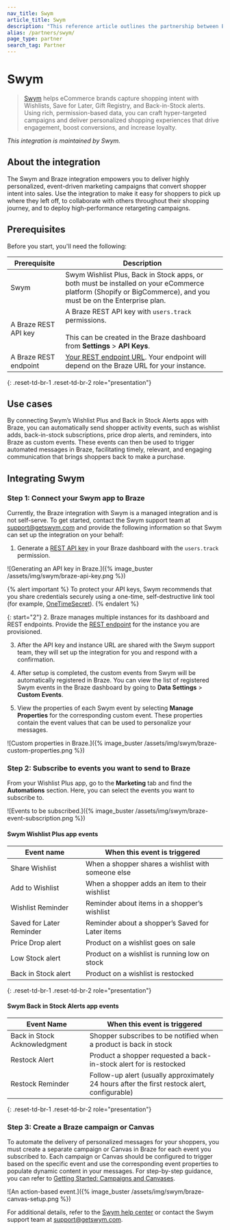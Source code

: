```yaml
---
nav_title: Swym
article_title: Swym
description: "This reference article outlines the partnership between Braze and Swym, which empowers shoppers to save products and seamlessly continue their journey across websites, mobile apps, and retail stores."
alias: /partners/swym/
page_type: partner
search_tag: Partner
---
```


# Swym

> [Swym](https://getswym.com/) helps eCommerce brands capture shopping intent with Wishlists, Save for Later, Gift Registry, and Back-in-Stock alerts. Using rich, permission-based data, you can craft hyper-targeted campaigns and deliver personalized shopping experiences that drive engagement, boost conversions, and increase loyalty.

*This integration is maintained by Swym.*

## About the integration

The Swym and Braze integration empowers you to deliver highly personalized, event-driven marketing campaigns that convert shopper intent into sales. Use the integration to make it easy for shoppers to pick up where they left off, to collaborate with others throughout their shopping journey, and to deploy high-performance retargeting campaigns.

## Prerequisites

Before you start, you'll need the following:

| Prerequisite          | Description                                                                                                                                |
|-----------------------|--------------------------------------------------------------------------------------------------------------------------------------------|
| Swym  | Swym Wishlist Plus, Back in Stock apps, or both must be installed on your eCommerce platform (Shopify or BigCommerce), and you must be on the Enterprise plan.       |
| A Braze REST API key  | A Braze REST API key with `users.track` permissions. <br><br> This can be created in the Braze dashboard from **Settings** > **API Keys**. |
| A Braze REST endpoint | [Your REST endpoint URL]({{site.baseurl}}/api/basics/#endpoints). Your endpoint will depend on the Braze URL for your instance.                                                 |
{: .reset-td-br-1 .reset-td-br-2 role="presentation"}

## Use cases

By connecting Swym’s Wishlist Plus and Back in Stock Alerts apps with Braze, you can automatically send shopper activity events, such as wishlist adds, back-in-stock subscriptions, price drop alerts, and reminders, into Braze as custom events. These events can then be used to trigger automated messages in Braze, facilitating timely, relevant, and engaging communication that brings shoppers back to make a purchase.

## Integrating Swym

### Step 1: Connect your Swym app to Braze

Currently, the Braze integration with Swym is a managed integration and is not self-serve. To get started, contact the Swym support team at [support@getswym.com](mailto:support@getswym.com) and provide the following information so that Swym can set up the integration on your behalf:

1. Generate a [REST API key]({{site.baseurl}}/api/basics/#about-rest-api-keys) in your Braze dashboard with the `users.track` permission.

![Generating an API key in Braze.]({% image_buster /assets/img/swym/braze-api-key.png %})

{% alert important %}
To protect your API keys, Swym recommends that you share credentials securely using a one-time, self-destructive link tool (for example, [OneTimeSecret](https://onetimesecret.com/)).
{% endalert %}

{: start="2"}
2. Braze manages multiple instances for its dashboard and REST endpoints. Provide the [REST endpoint]({{site.baseurl}}/api/basics/#endpoints) for the instance you are provisioned.

3. After the API key and instance URL are shared with the Swym support team, they will set up the integration for you and respond with a confirmation.

4. After setup is completed, the custom events from Swym will be automatically registered in Braze. You can view the list of registered Swym events in the Braze dashboard by going to **Data Settings** > **Custom Events**. 

5. View the properties of each Swym event by selecting **Manage Properties** for the corresponding custom event. These properties contain the event values that can be used to personalize your messages.

![Custom properties in Braze.]({% image_buster /assets/img/swym/braze-custom-properties.png %})

### Step 2: Subscribe to events you want to send to Braze

From your Wishlist Plus app, go to the **Marketing** tab and find the **Automations** section. Here, you can select the events you want to subscribe to. 

![Events to be subscribed.]({% image_buster /assets/img/swym/braze-event-subscription.png %})

#### Swym Wishlist Plus app events

| Event name | When this event is triggered |  
|------------|------------------------------|  
| Share Wishlist | When a shopper shares a wishlist with someone else |  
| Add to Wishlist | When a shopper adds an item to their wishlist |  
| Wishlist Reminder | Reminder about items in a shopper’s wishlist|   
| Saved for Later Reminder | Reminder about a shopper’s Saved for Later items |  
| Price Drop alert | Product on a wishlist goes on sale |  
| Low Stock alert | Product on a wishlist is running low on stock |  
| Back in Stock alert | Product on a wishlist is restocked |  
{: .reset-td-br-1 .reset-td-br-2 role="presentation"}

#### Swym Back in Stock Alerts app events

| Event Name | When this event is triggered |  
|------------|------------------------------|  
| Back in Stock Acknowledgment | Shopper subscribes to be notified when a product is back in stock |  
| Restock Alert | Product a shopper requested a back-in-stock alert for is restocked |  
| Restock Reminder | Follow-up alert (usually approximately 24 hours after the first restock alert, configurable)|   
{: .reset-td-br-1 .reset-td-br-2 role="presentation"}

### Step 3: Create a Braze campaign or Canvas

To automate the delivery of personalized messages for your shoppers, you must create a separate campaign or Canvas in Braze for each event you subscribed to. Each campaign or Canvas should be configured to trigger based on the specific event and use the corresponding event properties to populate dynamic content in your messages. For step-by-step guidance, you can refer to [Getting Started: Campaigns and Canvases]({{site.baseurl}}/user_guide/getting_started/campaigns_canvases/).

![An action-based event.]({% image_buster /assets/img/swym/braze-canvas-setup.png %})

For additional details, refer to the [Swym help center](https://help.getswym.com/en/articles/12344153-braze-integration) or contact the Swym support team at [support@getswym.com](mailto:support@getswym.com). 